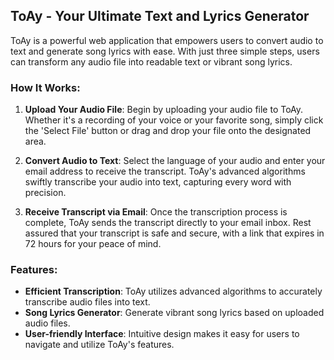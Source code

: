 ## ToAy - Your Ultimate Text and Lyrics Generator

ToAy is a powerful web application that empowers users to convert audio to text and generate song lyrics with ease. With just three simple steps, users can transform any audio file into readable text or vibrant song lyrics.

### How It Works:

1. **Upload Your Audio File**:
   Begin by uploading your audio file to ToAy. Whether it's a recording of your voice or your favorite song, simply click the 'Select File' button or drag and drop your file onto the designated area.

2. **Convert Audio to Text**:
   Select the language of your audio and enter your email address to receive the transcript. ToAy's advanced algorithms swiftly transcribe your audio into text, capturing every word with precision.

3. **Receive Transcript via Email**:
   Once the transcription process is complete, ToAy sends the transcript directly to your email inbox. Rest assured that your transcript is safe and secure, with a link that expires in 72 hours for your peace of mind.

### Features:

- **Efficient Transcription**: ToAy utilizes advanced algorithms to accurately transcribe audio files into text.
- **Song Lyrics Generator**: Generate vibrant song lyrics based on uploaded audio files.
- **User-friendly Interface**: Intuitive design makes it easy for users to navigate and utilize ToAy's features.
